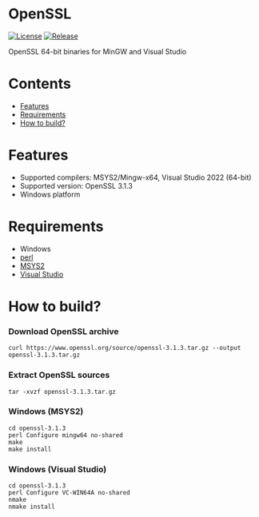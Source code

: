 # OpenSSL

[![License](https://img.shields.io/badge/License-MIT-green.svg)](LICENSE)
[![Release](https://img.shields.io/github/release/chronoxor/OpenSSL.svg?sort=semver)](https://github.com/chronoxor/OpenSSL/releases)

OpenSSL 64-bit binaries for MinGW and Visual Studio

# Contents
  * [Features](#features)
  * [Requirements](#requirements)
  * [How to build?](#how-to-build)

# Features
* Supported compilers: MSYS2/Mingw-x64, Visual Studio 2022 (64-bit)
* Supported version: OpenSSL 3.1.3
* Windows platform

# Requirements
* Windows
* [perl](https://strawberryperl.com)
* [MSYS2](https://www.msys2.org)
* [Visual Studio](https://www.visualstudio.com)

# How to build?

### Download OpenSSL archive
```shell
curl https://www.openssl.org/source/openssl-3.1.3.tar.gz --output openssl-3.1.3.tar.gz
```

### Extract OpenSSL sources
```shell
tar -xvzf openssl-3.1.3.tar.gz
```

### Windows (MSYS2)
```shell
cd openssl-3.1.3
perl Configure mingw64 no-shared
make
make install
```

### Windows (Visual Studio)
```shell
cd openssl-3.1.3
perl Configure VC-WIN64A no-shared
nmake
nmake install
```
